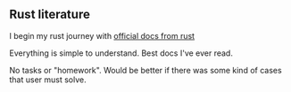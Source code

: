 ## Rust literature

I begin my rust journey with [official docs from rust](https://doc.rust-lang.org/book/ch01-00-getting-started.html)

Everything is simple to understand. Best docs I've ever read.

No tasks or "homework". Would be better if there was some kind of cases that user must solve.

